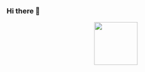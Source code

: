 ### Hi there 👋

<div id="header" align="center">
  <img src="https://media.giphy.com/media/SS8CV2rQdlYNLtBCiF/giphy.gif" width="100"/>
</div>

<!--
**vikartx/vikartx** is a ✨ _special_ ✨ repository because its `README.md` (this file) appears on your GitHub profile.

Here are some ideas to get you started:

- 🔭 I’m currently working on ...
- 🌱 I’m currently learning ...
- 👯 I’m looking to collaborate on ...
- 🤔 I’m looking for help with ...
- 💬 Ask me about ...
- 📫 How to reach me: ...
- 😄 Pronouns: ...
- ⚡ Fun fact: ...
-->
